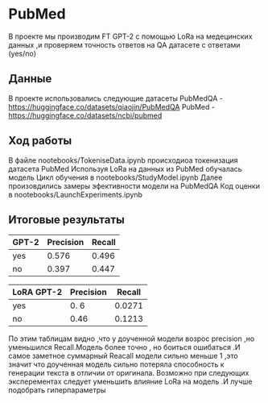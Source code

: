 # PubMed
В проекте мы производим FT GPT-2 с помощью LoRa  на медецинских данных ,и проверяем точность ответов на QA датасете с ответами (yes/no)

## Данные

В проекте использовались следующие датасеты
PubMedQA - https://huggingface.co/datasets/qiaojin/PubMedQA
PubMed - https://huggingface.co/datasets/ncbi/pubmed

## Ход работы
В файле nootebooks/TokeniseData.ipynb происходиоа токенизация датасета PubMed
Используя LoRa на данных из PubMed обучалась модель 
Цикл обучения в nootebooks/StudyModel.ipynb 
Далее произовдились замеры эфективности модели на PubMedQA
Код оценки в nootebooks/LaunchExperiments.ipynb

## Итоговые результаты
| GPT-2 | Precision | Recall |
| ----- | --------- | ------ |
| yes   | 0.576     | 0.496  |
| no    | 0.397     | 0.447  |

| LoRA GPT-2 | Precision | Recall |
| ---------- | --------- | ------ |
| yes        | 0. 6      | 0.0271 |
| no         | 0.46      | 0.1213 |


По этим таблицам видно ,что у доученной модели возрос precision ,но уменьшился Recall.Модель более точно , но боиться ошибаться .И самое заметное суммарный Reacall модели сильно меньше 1 ,это значит что доученная модель сильно потеряла способность к генерации текста в отличии от оригинала.
Возможно при следующих эксперементах следует уменьшить влияние LoRa на модель .И лучше подобрать гиперпараметры


